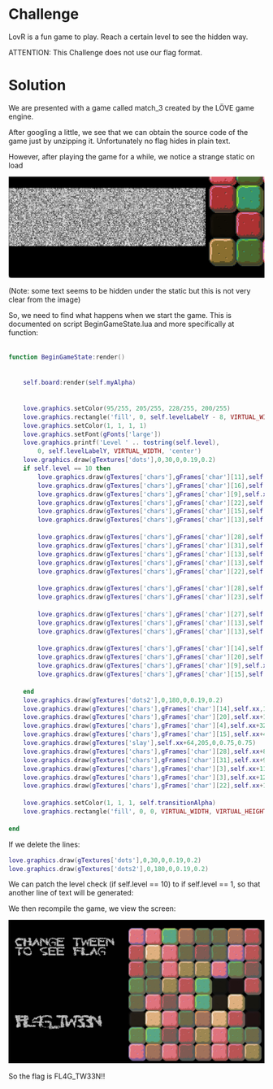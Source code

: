 # Challenge

LovR is a fun game to play. Reach a certain level to see the hidden way.

ATTENTION: This Challenge does not use our flag format.

# Solution

We are presented with a game called match_3 created by the LÖVE game engine.

After googling a little, we see that we can obtain the source code of the game just by unzipping it. Unfortunately no flag hides in plain text.

However, after playing the game for a while, we notice a strange static on load

![static](/images/εικόνα.png)

(Note: some text seems to be hidden under the static but this is not very clear from the image)

So, we need to find what happens when we start the game. This is documented on script BeginGameState.lua and more specifically at function:

```Lua

function BeginGameState:render()
    
    
    self.board:render(self.myAlpha)

    
    love.graphics.setColor(95/255, 205/255, 228/255, 200/255)
    love.graphics.rectangle('fill', 0, self.levelLabelY - 8, VIRTUAL_WIDTH, 48)
    love.graphics.setColor(1, 1, 1, 1)
    love.graphics.setFont(gFonts['large'])
    love.graphics.printf('Level ' .. tostring(self.level),
        0, self.levelLabelY, VIRTUAL_WIDTH, 'center')
    love.graphics.draw(gTextures['dots'],0,30,0,0.19,0.2)
    if self.level == 10 then
        love.graphics.draw(gTextures['chars'],gFrames['char'][11],self.xxx,35,0,0.5,0.5)
        love.graphics.draw(gTextures['chars'],gFrames['char'][16],self.xxx+16,35,0,0.5,0.5)
        love.graphics.draw(gTextures['chars'],gFrames['char'][9],self.xxx+32,35,0,0.5,0.5)
        love.graphics.draw(gTextures['chars'],gFrames['char'][22],self.xxx+48,35,0,0.5,0.5)
        love.graphics.draw(gTextures['chars'],gFrames['char'][15],self.xxx+64,35,0,0.5,0.5)
        love.graphics.draw(gTextures['chars'],gFrames['char'][13],self.xxx+80,35,0,0.5,0.5)

        love.graphics.draw(gTextures['chars'],gFrames['char'][28],self.xxx+112,35,0,0.5,0.5)
        love.graphics.draw(gTextures['chars'],gFrames['char'][31],self.xxx+128,35,0,0.5,0.5)
        love.graphics.draw(gTextures['chars'],gFrames['char'][13],self.xxx+144,35,0,0.5,0.5)
        love.graphics.draw(gTextures['chars'],gFrames['char'][13],self.xxx+160,35,0,0.5,0.5)
        love.graphics.draw(gTextures['chars'],gFrames['char'][22],self.xxx+176,35,0,0.5,0.5)

        love.graphics.draw(gTextures['chars'],gFrames['char'][28],self.xxx,53,0,0.5,0.5)
        love.graphics.draw(gTextures['chars'],gFrames['char'][23],self.xxx+16,53,0,0.5,0.5)

        love.graphics.draw(gTextures['chars'],gFrames['char'][27],self.xxx+48,53,0,0.5,0.5)
        love.graphics.draw(gTextures['chars'],gFrames['char'][13],self.xxx+64,53,0,0.5,0.5)
        love.graphics.draw(gTextures['chars'],gFrames['char'][13],self.xxx+80,53,0,0.5,0.5)

        love.graphics.draw(gTextures['chars'],gFrames['char'][14],self.xxx+112,53,0,0.5,0.5)
        love.graphics.draw(gTextures['chars'],gFrames['char'][20],self.xxx+128,53,0,0.5,0.5)
        love.graphics.draw(gTextures['chars'],gFrames['char'][9],self.xxx+144,53,0,0.5,0.5)
        love.graphics.draw(gTextures['chars'],gFrames['char'][15],self.xxx+160,53,0,0.5,0.5)
        
    end
    love.graphics.draw(gTextures['dots2'],0,180,0,0.19,0.2)
    love.graphics.draw(gTextures['chars'],gFrames['char'][14],self.xx,185,0,0.75,0.75)
    love.graphics.draw(gTextures['chars'],gFrames['char'][20],self.xx+16,185,0,0.75,0.75)
    love.graphics.draw(gTextures['chars'],gFrames['char'][4],self.xx+32,185,0,0.75,0.75)
    love.graphics.draw(gTextures['chars'],gFrames['char'][15],self.xx+48,185,0,0.75,0.75)
    love.graphics.draw(gTextures['slay'],self.xx+64,205,0,0.75,0.75)
    love.graphics.draw(gTextures['chars'],gFrames['char'][28],self.xx+80,185,0,0.75,0.75)
    love.graphics.draw(gTextures['chars'],gFrames['char'][31],self.xx+96,185,0,0.75,0.75)
    love.graphics.draw(gTextures['chars'],gFrames['char'][3],self.xx+112,185,0,0.75,0.75)
    love.graphics.draw(gTextures['chars'],gFrames['char'][3],self.xx+128,185,0,0.75,0.75)
    love.graphics.draw(gTextures['chars'],gFrames['char'][22],self.xx+144,185,0,0.75,0.75)
  
    love.graphics.setColor(1, 1, 1, self.transitionAlpha)
    love.graphics.rectangle('fill', 0, 0, VIRTUAL_WIDTH, VIRTUAL_HEIGHT)
    
end

```

If we delete the lines:
```Lua
love.graphics.draw(gTextures['dots'],0,30,0,0.19,0.2)
love.graphics.draw(gTextures['dots2'],0,180,0,0.19,0.2)
```

We can patch the level check (if self.level == 10) to if self.level == 1, so that another line of text will be generated:

We then recompile the game, we view the screen:

![flag](/images/flag_lovr.png)

So the flag is FL4G_TW33N!!
